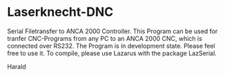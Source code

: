 # Laserknecht-DNC
Serial Filetransfer to ANCA 2000 Controller.
This Program can be used for tranfer CNC-Programs from any PC to an ANCA 2000 CNC, which is connected over RS232.
The Program is in development state. Please feel free to use it.
To compile, please use Lazarus with the package LazSerial.

Harald
